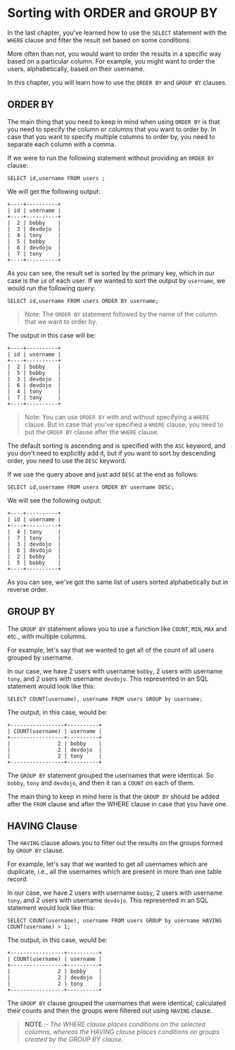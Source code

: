 # Sorting with ORDER and GROUP BY

In the last chapter, you've learned how to use the `SELECT` statement with the `WHERE` clause and filter the result set based on some conditions.

More often than not, you would want to order the results in a specific way based on a particular column. For example, you might want to order the users, alphabetically, based on their username.

In this chapter, you will learn how to use the `ORDER BY` and `GROUP BY` clauses.

## ORDER BY

The main thing that you need to keep in mind when using `ORDER BY` is that you need to specify the column or columns that you want to order by. In case that you want to specify multiple columns to order by, you need to separate each column with a comma.

If we were to run the following statement without providing an `ORDER BY` clause:

```
SELECT id,username FROM users ;
```

We will get the following output:

```
+----+----------+
| id | username |
+----+----------+
|  2 | bobby    |
|  3 | devdojo  |
|  4 | tony     |
|  5 | bobby    |
|  6 | devdojo  |
|  7 | tony     |
+----+----------+
```

As you can see, the result set is sorted by the primary key, which in our case is the `id` of each user. If we wanted to sort the output by `username`, we would run the following query:

```
SELECT id,username FROM users ORDER BY username;
```

> Note: The `ORDER BY` statement followed by the name of the column that we want to order by.

The output in this case will be:

```
+----+----------+
| id | username |
+----+----------+
|  2 | bobby    |
|  5 | bobby    |
|  3 | devdojo  |
|  6 | devdojo  |
|  4 | tony     |
|  7 | tony     |
+----+----------+
```

> Note: You can use `ORDER BY` with and without specifying a `WHERE` clause. But in case that you've specified a `WHERE` clause, you need to put the `ORDER BY` clause after the `WHERE` clause.

The default sorting is ascending and is specified with the `ASC` keyword, and you don't need to explicitly add it, but if you want to sort by descending order, you need to use the `DESC` keyword.

If we use the query above and just add `DESC` at the end as follows:

```
SELECT id,username FROM users ORDER BY username DESC;
```

We will see the following output:

```
+----+----------+
| id | username |
+----+----------+
|  4 | tony     |
|  7 | tony     |
|  3 | devdojo  |
|  6 | devdojo  |
|  2 | bobby    |
|  5 | bobby    |
+----+----------+
```

As you can see, we've got the same list of users sorted alphabetically but in reverse order.

## GROUP BY

The `GROUP BY` statement allows you to use a function like `COUNT`, `MIN`, `MAX` and etc., with multiple columns.

For example, let's say that we wanted to get all of the count of all users grouped by username.

In our case, we have 2 users with username `bobby`, 2 users with username `tony`, and 2 users with username `devdojo`. This represented in an SQL statement would look like this:

```
SELECT COUNT(username), username FROM users GROUP by username;
```

The output, in this case, would be:

```
+-----------------+----------+
| COUNT(username) | username |
+-----------------+----------+
|               2 | bobby    |
|               2 | devdojo  |
|               2 | tony     |
+-----------------+----------+
```

The `GROUP BY` statement grouped the usernames that were identical. So `bobby`, `tony` and `devdojo`, and then it ran a `COUNT` on each of them.

The main thing to keep in mind here is that the `GROUP BY` should be added after the `FROM` clause and after the WHERE clause in case that you have one.

## HAVING Clause

The `HAVING` clause allows you to filter out the results on the groups formed by `GROUP BY` clause.

For example, let's say that we wanted to get all usernames which are duplicate, i.e., all the usernames which are present in more than one table record.

In our case, we have 2 users with username `bobby`, 2 users with username `tony`, and 2 users with username `devdojo`. This represented in an SQL statement would look like this:

```
SELECT COUNT(username), username FROM users GROUP by username HAVING COUNT(username) > 1;
```

The output, in this case, would be:

```
+-----------------+----------+
| COUNT(username) | username |
+-----------------+----------+
|               2 | bobby    |
|               2 | devdojo  |
|               2 | tony     |
+-----------------+----------+
```

The `GROUP BY` clause grouped the usernames that were identical, calculated their counts and then the groups were filtered out using `HAVING` clause.

> **NOTE** :- _The WHERE clause places conditions on the selected columns, whereas the HAVING clause places conditions on groups created by the GROUP BY clause._

